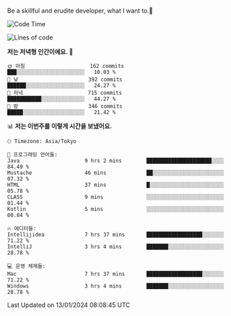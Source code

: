 Be a skillful and erudite developer, what I want to.👶

<!--START_SECTION:waka-->
![Code Time](http://img.shields.io/badge/Code%20Time-415%20hrs%2053%20mins-blue)

![Lines of code](https://img.shields.io/badge/%EC%A0%80%EB%8A%94%20%EC%97%AC%ED%83%9C%EA%B9%8C%EC%A7%80%20-755.4%20thousand%20%EC%A4%84%EC%9D%98%20%EC%BD%94%EB%93%9C%EB%A5%BC%20%EC%9E%91%EC%84%B1%ED%96%88%EC%96%B4%EC%9A%94.-blue)

**저는 저녁형 인간이에요. 🦉** 

```text
🌞 아침                     162 commits         ███░░░░░░░░░░░░░░░░░░░░░░   10.03 % 
🌆 낮　                     392 commits         ██████░░░░░░░░░░░░░░░░░░░   24.27 % 
🌃 저녁                     715 commits         ███████████░░░░░░░░░░░░░░   44.27 % 
🌙 밤　                     346 commits         █████░░░░░░░░░░░░░░░░░░░░   21.42 % 
```


📊 **저는 이번주를 이렇게 시간을 보냈어요.** 

```text
🕑︎ Timezone: Asia/Tokyo

💬 프로그래밍 언어들: 
Java                     9 hrs 2 mins        █████████████████████░░░░   84.49 % 
Mustache                 46 mins             ██░░░░░░░░░░░░░░░░░░░░░░░   07.32 % 
HTML                     37 mins             █░░░░░░░░░░░░░░░░░░░░░░░░   05.78 % 
CLASS                    9 mins              ░░░░░░░░░░░░░░░░░░░░░░░░░   01.44 % 
Kotlin                   5 mins              ░░░░░░░░░░░░░░░░░░░░░░░░░   00.84 % 

🔥 에디터들: 
Intellijidea             7 hrs 37 mins       ██████████████████░░░░░░░   71.22 % 
IntelliJ                 3 hrs 4 mins        ███████░░░░░░░░░░░░░░░░░░   28.78 % 

💻 운영 체제들: 
Mac                      7 hrs 37 mins       ██████████████████░░░░░░░   71.22 % 
Windows                  3 hrs 4 mins        ███████░░░░░░░░░░░░░░░░░░   28.78 % 
```


 Last Updated on 13/01/2024 08:08:45 UTC
<!--END_SECTION:waka-->
